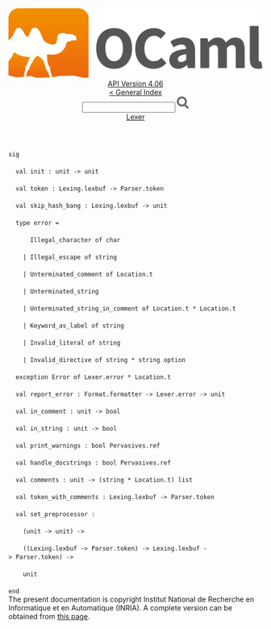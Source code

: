 <!-- ((! set title API !)) ((! set documentation !)) ((! set api !)) ((! set nobreadcrumb !)) -->
<div class="api"><header><nav class="toc brand"><a class="brand" href="https://ocaml.org/"><img src="colour-logo-gray.svg" class="svg" alt="OCaml"></a></nav><nav class="toc"><div class="toc_version"><a href="/docs" id="version-select">API Version 4.06</a></div><a href="index.html">&lt; General Index</a><div class="api_search"><input type="text" name="apisearch" id="api_search" oninput="mySearch(false);" onkeypress="this.oninput();" onclick="this.oninput();" onpaste="this.oninput();">
<img src="search_icon.svg" alt="Search" class="svg" onclick="mySearch(false)"></div>
<div id="search_results"></div><div class="toc_title"><a href="Lexer.html">Lexer</a></div><ul></ul></nav></header>
<code class="code"><span class="keyword">sig</span><br>
&nbsp;&nbsp;<span class="keyword">val</span>&nbsp;init&nbsp;:&nbsp;unit&nbsp;<span class="keywordsign">-&gt;</span>&nbsp;unit<br>
&nbsp;&nbsp;<span class="keyword">val</span>&nbsp;token&nbsp;:&nbsp;<span class="constructor">Lexing</span>.lexbuf&nbsp;<span class="keywordsign">-&gt;</span>&nbsp;<span class="constructor">Parser</span>.token<br>
&nbsp;&nbsp;<span class="keyword">val</span>&nbsp;skip_hash_bang&nbsp;:&nbsp;<span class="constructor">Lexing</span>.lexbuf&nbsp;<span class="keywordsign">-&gt;</span>&nbsp;unit<br>
&nbsp;&nbsp;<span class="keyword">type</span>&nbsp;error&nbsp;=<br>
&nbsp;&nbsp;&nbsp;&nbsp;&nbsp;&nbsp;<span class="constructor">Illegal_character</span>&nbsp;<span class="keyword">of</span>&nbsp;char<br>
&nbsp;&nbsp;&nbsp;&nbsp;<span class="keywordsign">|</span>&nbsp;<span class="constructor">Illegal_escape</span>&nbsp;<span class="keyword">of</span>&nbsp;string<br>
&nbsp;&nbsp;&nbsp;&nbsp;<span class="keywordsign">|</span>&nbsp;<span class="constructor">Unterminated_comment</span>&nbsp;<span class="keyword">of</span>&nbsp;<span class="constructor">Location</span>.t<br>
&nbsp;&nbsp;&nbsp;&nbsp;<span class="keywordsign">|</span>&nbsp;<span class="constructor">Unterminated_string</span><br>
&nbsp;&nbsp;&nbsp;&nbsp;<span class="keywordsign">|</span>&nbsp;<span class="constructor">Unterminated_string_in_comment</span>&nbsp;<span class="keyword">of</span>&nbsp;<span class="constructor">Location</span>.t&nbsp;*&nbsp;<span class="constructor">Location</span>.t<br>
&nbsp;&nbsp;&nbsp;&nbsp;<span class="keywordsign">|</span>&nbsp;<span class="constructor">Keyword_as_label</span>&nbsp;<span class="keyword">of</span>&nbsp;string<br>
&nbsp;&nbsp;&nbsp;&nbsp;<span class="keywordsign">|</span>&nbsp;<span class="constructor">Invalid_literal</span>&nbsp;<span class="keyword">of</span>&nbsp;string<br>
&nbsp;&nbsp;&nbsp;&nbsp;<span class="keywordsign">|</span>&nbsp;<span class="constructor">Invalid_directive</span>&nbsp;<span class="keyword">of</span>&nbsp;string&nbsp;*&nbsp;string&nbsp;option<br>
&nbsp;&nbsp;<span class="keyword">exception</span>&nbsp;<span class="constructor">Error</span>&nbsp;<span class="keyword">of</span>&nbsp;<span class="constructor">Lexer</span>.error&nbsp;*&nbsp;<span class="constructor">Location</span>.t<br>
&nbsp;&nbsp;<span class="keyword">val</span>&nbsp;report_error&nbsp;:&nbsp;<span class="constructor">Format</span>.formatter&nbsp;<span class="keywordsign">-&gt;</span>&nbsp;<span class="constructor">Lexer</span>.error&nbsp;<span class="keywordsign">-&gt;</span>&nbsp;unit<br>
&nbsp;&nbsp;<span class="keyword">val</span>&nbsp;in_comment&nbsp;:&nbsp;unit&nbsp;<span class="keywordsign">-&gt;</span>&nbsp;bool<br>
&nbsp;&nbsp;<span class="keyword">val</span>&nbsp;in_string&nbsp;:&nbsp;unit&nbsp;<span class="keywordsign">-&gt;</span>&nbsp;bool<br>
&nbsp;&nbsp;<span class="keyword">val</span>&nbsp;print_warnings&nbsp;:&nbsp;bool&nbsp;<span class="constructor">Pervasives</span>.ref<br>
&nbsp;&nbsp;<span class="keyword">val</span>&nbsp;handle_docstrings&nbsp;:&nbsp;bool&nbsp;<span class="constructor">Pervasives</span>.ref<br>
&nbsp;&nbsp;<span class="keyword">val</span>&nbsp;comments&nbsp;:&nbsp;unit&nbsp;<span class="keywordsign">-&gt;</span>&nbsp;(string&nbsp;*&nbsp;<span class="constructor">Location</span>.t)&nbsp;list<br>
&nbsp;&nbsp;<span class="keyword">val</span>&nbsp;token_with_comments&nbsp;:&nbsp;<span class="constructor">Lexing</span>.lexbuf&nbsp;<span class="keywordsign">-&gt;</span>&nbsp;<span class="constructor">Parser</span>.token<br>
&nbsp;&nbsp;<span class="keyword">val</span>&nbsp;set_preprocessor&nbsp;:<br>
&nbsp;&nbsp;&nbsp;&nbsp;(unit&nbsp;<span class="keywordsign">-&gt;</span>&nbsp;unit)&nbsp;<span class="keywordsign">-&gt;</span><br>
&nbsp;&nbsp;&nbsp;&nbsp;((<span class="constructor">Lexing</span>.lexbuf&nbsp;<span class="keywordsign">-&gt;</span>&nbsp;<span class="constructor">Parser</span>.token)&nbsp;<span class="keywordsign">-&gt;</span>&nbsp;<span class="constructor">Lexing</span>.lexbuf&nbsp;<span class="keywordsign">-&gt;</span>&nbsp;<span class="constructor">Parser</span>.token)&nbsp;<span class="keywordsign">-&gt;</span><br>
&nbsp;&nbsp;&nbsp;&nbsp;unit<br>
<span class="keyword">end</span></code><div class="copyright">The present documentation is copyright Institut National de Recherche en Informatique et en Automatique (INRIA). A complete version can be obtained from <a href="http://caml.inria.fr/pub/docs/manual-ocaml/">this page</a>.</div></div>